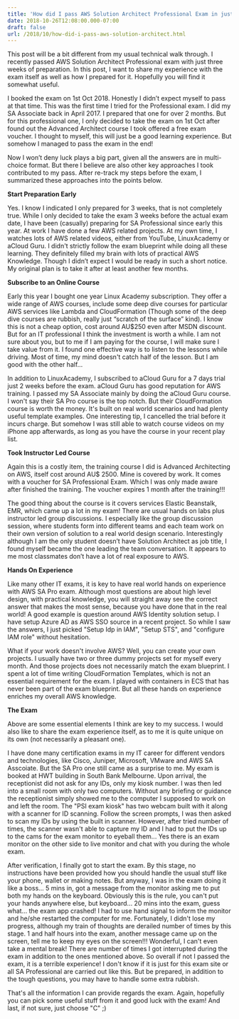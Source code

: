 ```yaml
---
title: 'How did I pass AWS Solution Architect Professional Exam in just 3 weeks'
date: 2018-10-26T12:08:00.000-07:00
draft: false
url: /2018/10/how-did-i-pass-aws-solution-architect.html
---
```


This post will be a bit different from my usual technical walk through. I recently passed AWS Solution Architect Professional exam with just three weeks of preparation. In this post, I want to share my experience with the exam itself as well as how I prepared for it. Hopefully you will find it somewhat useful.

I booked the exam on 1st Oct 2018. Honestly I didn’t expect myself to pass at that time. This was the first time I tried for the Professional exam. I did my SA Associate back in April 2017. I prepared that one for over 2 months. But for this professional one, I only decided to take the exam on 1st Oct after found out the Advanced Architect course I took offered a free exam voucher. I thought to myself, this will just be a good learning experience. But somehow I managed to pass the exam in the end!

Now I won’t deny luck plays a big part, given all the answers are in multi-choice format. But there I believe are also other key approaches I took contributed to my pass. After re-track my steps before the exam, I summarized these approaches into the points below.

**Start Preparation Early**

Yes. I know I indicated I only prepared for 3 weeks, that is not completely true. While I only decided to take the exam 3 weeks before the actual exam date, I have been (casually) preparing for SA Professional since early this year. At work I have done a few AWS related projects. At my own time, I watches lots of AWS related videos, either from YouTube, LinuxAcademy or aCloud Guru. I didn't strictly follow the exam blueprint while doing all these learning. They definitely filled my brain with lots of practical AWS Knowledge. Though I didn’t expect I would be ready in such a short notice. My original plan is to take it after at least another few months.

**Subscribe to an Online Course**

Early this year I bought one year Linux Academy subscription. They offer a wide range of AWS courses, include some deep dive courses for particular AWS services like Lambda and CloudFormation (Though some of the deep dive courses are rubbish, really just “scratch of the surface” kind). I know this is not a cheap option, cost around AU$250 even after MSDN discount. But for an IT professional I think the investment is worth a while. I am not sure about you, but to me if I am paying for the course, I will make sure I take value from it. I found one effective way is to listen to the lessons while driving. Most of time, my mind doesn't catch half of the lesson. But I am good with the other half...

In addition to LinuxAcademy, I subscribed to aCloud Guru for a 7 days trial just 2 weeks before the exam. aCloud Guru has good reputation for AWS training. I passed my SA Associate mainly by doing the aCloud Guru course. I won't say their SA Pro course is the top notch. But their CloudFormation course is worth the money. It's built on real world scenarios and had plenty useful template examples. One interesting tip, I cancelled the trial before it incurs charge. But somehow I was still able to watch course videos on my iPhone app afterwards, as long as you have the course in your recent play list.

**Took Instructor Led Course**

Again this is a costly item, the training course I did is Advanced Architecting on AWS, itself cost around AU$ 2500. Mine is covered by work. It comes with a voucher for SA Professional Exam. Which I was only made aware after finished the training. The voucher expires 1 month after the training!!!

The good thing about the course is it covers services Elastic Beanstalk, EMR, which came up a lot in my exam! There are usual hands on labs plus instructor led group discussions. I especially like the group discussion session, where students form into different teams and each team work on their own version of solution to a real world design scenario. Interestingly although I am the only student doesn’t have Solution Architect as job title, I found myself became the one leading the team conversation. It appears to me most classmates don’t have a lot of real exposure to AWS.

**Hands On Experience**

Like many other IT exams, it is key to have real world hands on experience with AWS SA Pro exam. Although most questions are about high level design, with practical knowledge, you will straight away see the correct answer that makes the most sense, because you have done that in the real world! A good example is question around AWS Identity solution setup. I have setup Azure AD as AWS SSO source in a recent project. So while I saw the answers, I just picked "Setup Idp in IAM", "Setup STS", and "configure IAM role" without hesitation.

What if your work doesn't involve AWS? Well, you can create your own projects. I usually have two or three dummy projects set for myself every month. And those projects does not necessarily match the exam blueprint. I spent a lot of time writing CloudFormation Templates, which is not an essential requirement for the exam. I played with containers in ECS that has never been part of the exam blueprint. But all these hands on experience enriches my overall AWS knowledge.

**The Exam**

Above are some essential elements I think are key to my success. I would also like to share the exam experience itself, as to me it is quite unique on its own (not necessarily a pleasant one).

I have done many certification exams in my IT career for different vendors and technologies, like Cisco, Juniper, Microsoft, VMware and AWS SA Asscoiate. But the SA Pro one still came as a surprise to me. My exam is booked at HWT building in South Bank Melbourne. Upon arrival, the receptionist did not ask for any IDs, only my kiosk number. I was then led into a small room with only two computers. Without any briefing or guidance the receptionist simply showed me to the computer I supposed to work on and left the room. The "PSI exam kiosk" has two webcam built with it along with a scanner for ID scanning. Follow the screen prompts, I was then asked to scan my IDs by using the built in scanner. However, after tried number of times, the scanner wasn't able to capture my ID and I had to put the IDs up to the cams for the exam monitor to eyeball them... Yes there is an exam monitor on the other side to live monitor and chat with you during the whole exam.

After verification, I finally got to start the exam. By this stage, no instructions have been provided how you should handle the usual stuff like your phone, wallet or making notes. But anyway, I was in the exam doing it like a boss... 5 mins in, got a message from the monitor asking me to put both my hands on the keyboard. Obviously this is the rule, you can't put your hands anywhere else, but keyboard... 20 mins into the exam, guess what... the exam app crashed! I had to use hand signal to inform the monitor and he/she restarted the computer for me. Fortunately, I didn't lose my progress, although my train of thoughts are derailed number of times by this stage. 1 and half hours into the exam, another message came up on the screen, tell me to keep my eyes on the screen!!! Wonderful, I can't even take a mental break! There are number of times I got interrupted during the exam in addition to the ones mentioned above. So overall if not I passed the exam, it is a terrible experience! I don't know if it is just for this exam site or all SA Professional are carried out like this. But be prepared, in addition to the tough questions, you may have to handle some extra rubbish.

That's all the information I can provide regards the exam. Again, hopefully you can pick some useful stuff from it and good luck with the exam! And last, if not sure, just choose "C" ;)